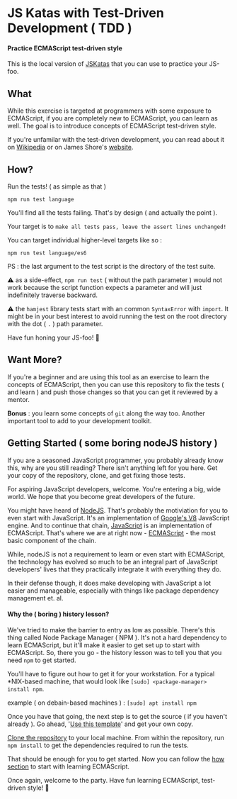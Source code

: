 # JS Katas with Test-Driven Development ( TDD )
#### Practice ECMAScript test-driven style

This is the local version of [JSKatas](https://jskatas.org) that you can use to practice
your JS-foo.

## What

While this exercise is targeted at programmers with some
exposure to ECMAScript, if you are completely new to
ECMAScript, you can learn as well. The goal is to introduce
concepts of ECMAScript test-driven style.

If you're unfamilar with the test-driven development, you
can read about it on [Wikipedia](https://en.wikipedia.org/wiki/Test-driven_development) or on James Shore's [website](https://www.jamesshore.com/Agile-Book/test_driven_development.html).

## How?

Run the tests! ( as simple as that )

```shell
npm run test language
```

You'll find all the tests failing. That's by design ( and
actually the point ).

Your target is to `make all tests pass, leave the assert lines unchanged!`

You can target individual higher-level targets like so :
```shell
npm run test language/es6
```

PS : the last argument to the test script is the directory
of the test suite.

:warning: as a side-effect, `npm run test` ( without the path parameter )
would not work because the script function expects a parameter
and will just indefinitely traverse backward.

:warning: the `hamjest` library tests start with an common
`SyntaxError` with `import`. It might be in your best interest
to avoid running the test on the root directory with the
dot ( `.` ) path parameter.

Have fun honing your JS-foo! :tada:

## Want More?

If you're a beginner and are using this tool as an exercise
to learn the concepts of ECMAScript, then you can use this
repository to fix the tests ( and learn ) and push those
changes so that you can get it reviewed by a mentor.

**Bonus** : you learn some concepts of `git` along the way too.
Another important tool to add to your development toolkit.

## Getting Started ( some boring nodeJS history )

If you are a seasoned JavaScript programmer, you probably
already know this, why are you still reading? There isn't
anything left for you here. Get your copy of the repository,
clone, and get fixing those tests.

For aspiring JavaScript developers, welcome. You're entering
a big, wide world. We hope that you become great developers
of the future.

You might have heard of [NodeJS](https://nodejs.org). That's
probably the motiviation for you to even start with JavaScript.
It's an implementation of [Google's V8](https://en.wikipedia.org/wiki/V8_(JavaScript_engine)) JavaScript engine.
And to continue that chain, [JavaScript](https://en.wikipedia.org/wiki/JavaScript) is an implementation
of ECMAScript. That's where we are at right now - [ECMAScript](https://en.wikipedia.org/wiki/ECMAScript) -
the most basic component of the chain.

While, nodeJS is not a requirement to learn or even start
with ECMAScript, the technology has evolved so much to be
an integral part of JavaScript developers' lives that they
practically integrate it with everything they do.

In their defense though, it does make developing with
JavaScript a lot easier and manageable, especially with
things like package dependency management et. al.

#### Why the ( boring ) history lesson?

We've tried to make the barrier to entry as low as possible.
There's this thing called Node Package Manager ( NPM ). It's
not a hard dependency to learn ECMAScript, but it'll make it
easier to get set up to start with ECMAScript. So, there you
go - the history lesson was to tell you that you need `npm`
to get started.

You'll have to figure out how to get it for your workstation.
For a typical \*NIX-based machine, that would look like
`[sudo] <package-manager> install npm`.

example ( on debain-based machines ) : `[sudo] apt install npm`

Once you have that going, the next step is to get the source
( if you haven't already ). Go ahead, '[Use this template](https://help.github.com/en/github/creating-cloning-and-archiving-repositories/creating-a-repository-from-a-template)' and get your own copy.

[Clone the repository](https://help.github.com/en/github/creating-cloning-and-archiving-repositories/cloning-a-repository) to your local machine. From within
the repository, run `npm install` to get the dependencies
required to run the tests.

That should be enough for you to get started. Now you can
follow the [how section](#How) to start with learning
ECMAScript.

Once again, welcome to the party. Have fun learning
ECMAScript, test-driven style! :tada:

